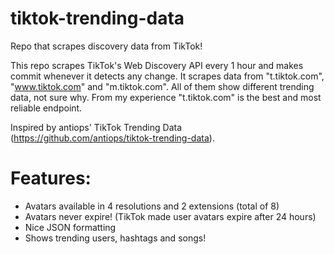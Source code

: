 # tiktok-trending-data
Repo that scrapes discovery data from TikTok!

This repo scrapes TikTok's Web Discovery API every 1 hour and makes commit whenever it detects any change.
It scrapes data from "t.tiktok.com", "www.tiktok.com" and "m.tiktok.com". All of them show different trending data, not sure why. From my experience "t.tiktok.com" is the best and most reliable endpoint.

Inspired by antiops' TikTok Trending Data (https://github.com/antiops/tiktok-trending-data).

# Features:

* Avatars available in 4 resolutions and 2 extensions (total of 8)
* Avatars never expire! (TikTok made user avatars expire after 24 hours)
* Nice JSON formatting
* Shows trending users, hashtags and songs!